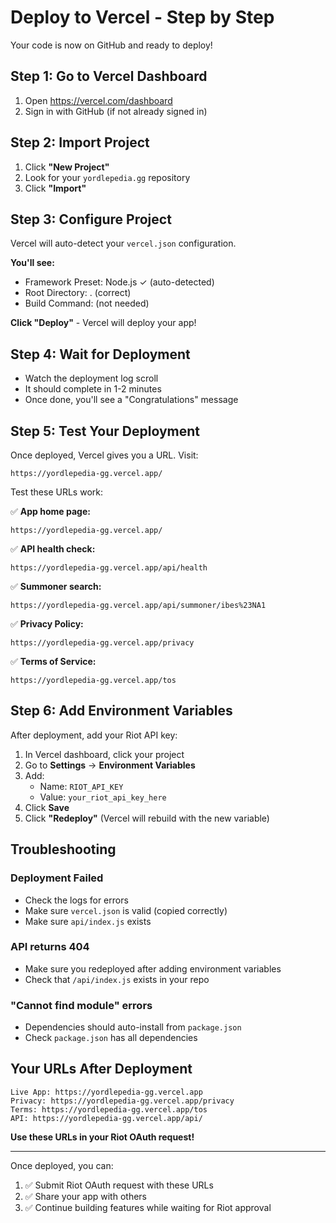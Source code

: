 # Deploy to Vercel - Step by Step

Your code is now on GitHub and ready to deploy!

## Step 1: Go to Vercel Dashboard

1. Open https://vercel.com/dashboard
2. Sign in with GitHub (if not already signed in)

## Step 2: Import Project

1. Click **"New Project"**
2. Look for your `yordlepedia.gg` repository
3. Click **"Import"**

## Step 3: Configure Project

Vercel will auto-detect your `vercel.json` configuration.

**You'll see:**
- Framework Preset: Node.js ✓ (auto-detected)
- Root Directory: . (correct)
- Build Command: (not needed)

**Click "Deploy"** - Vercel will deploy your app!

## Step 4: Wait for Deployment

- Watch the deployment log scroll
- It should complete in 1-2 minutes
- Once done, you'll see a "Congratulations" message

## Step 5: Test Your Deployment

Once deployed, Vercel gives you a URL. Visit:

```
https://yordlepedia-gg.vercel.app/
```

Test these URLs work:

✅ **App home page:**
```
https://yordlepedia-gg.vercel.app/
```

✅ **API health check:**
```
https://yordlepedia-gg.vercel.app/api/health
```

✅ **Summoner search:**
```
https://yordlepedia-gg.vercel.app/api/summoner/ibes%23NA1
```

✅ **Privacy Policy:**
```
https://yordlepedia-gg.vercel.app/privacy
```

✅ **Terms of Service:**
```
https://yordlepedia-gg.vercel.app/tos
```

## Step 6: Add Environment Variables

After deployment, add your Riot API key:

1. In Vercel dashboard, click your project
2. Go to **Settings** → **Environment Variables**
3. Add:
   - Name: `RIOT_API_KEY`
   - Value: `your_riot_api_key_here`
4. Click **Save**
5. Click **"Redeploy"** (Vercel will rebuild with the new variable)

## Troubleshooting

### Deployment Failed
- Check the logs for errors
- Make sure `vercel.json` is valid (copied correctly)
- Make sure `api/index.js` exists

### API returns 404
- Make sure you redeployed after adding environment variables
- Check that `/api/index.js` exists in your repo

### "Cannot find module" errors
- Dependencies should auto-install from `package.json`
- Check `package.json` has all dependencies

## Your URLs After Deployment

```
Live App: https://yordlepedia-gg.vercel.app
Privacy: https://yordlepedia-gg.vercel.app/privacy
Terms: https://yordlepedia-gg.vercel.app/tos
API: https://yordlepedia-gg.vercel.app/api/
```

**Use these URLs in your Riot OAuth request!**

---

Once deployed, you can:
1. ✅ Submit Riot OAuth request with these URLs
2. ✅ Share your app with others
3. ✅ Continue building features while waiting for Riot approval
